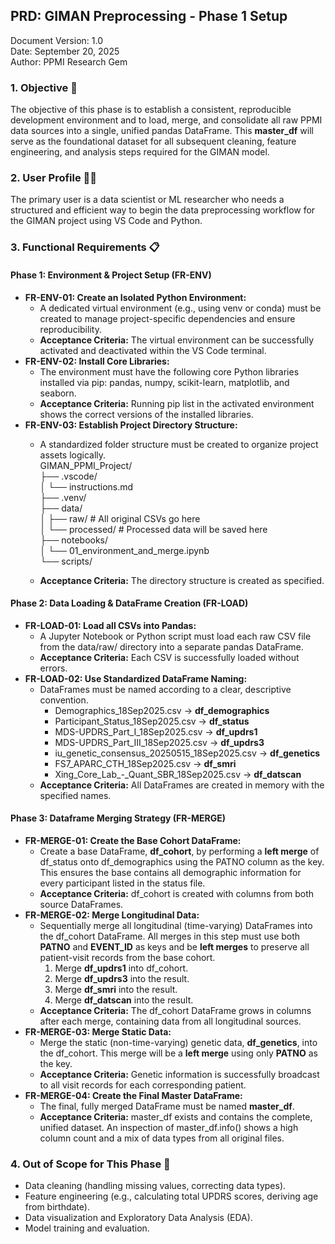 ## **PRD: GIMAN Preprocessing \- Phase 1 Setup**

Document Version: 1.0  
Date: September 20, 2025  
Author: PPMI Research Gem

### **1\. Objective 🎯**

The objective of this phase is to establish a consistent, reproducible development environment and to load, merge, and consolidate all raw PPMI data sources into a single, unified pandas DataFrame. This **master\_df** will serve as the foundational dataset for all subsequent cleaning, feature engineering, and analysis steps required for the GIMAN model.

### **2\. User Profile 🧑‍🔬**

The primary user is a data scientist or ML researcher who needs a structured and efficient way to begin the data preprocessing workflow for the GIMAN project using VS Code and Python.

### **3\. Functional Requirements 📋**

#### **Phase 1: Environment & Project Setup (FR-ENV)**

* **FR-ENV-01: Create an Isolated Python Environment:**  
  * A dedicated virtual environment (e.g., using venv or conda) must be created to manage project-specific dependencies and ensure reproducibility.  
  * **Acceptance Criteria:** The virtual environment can be successfully activated and deactivated within the VS Code terminal.  
* **FR-ENV-02: Install Core Libraries:**  
  * The environment must have the following core Python libraries installed via pip: pandas, numpy, scikit-learn, matplotlib, and seaborn.  
  * **Acceptance Criteria:** Running pip list in the activated environment shows the correct versions of the installed libraries.  
* **FR-ENV-03: Establish Project Directory Structure:**  
  * A standardized folder structure must be created to organize project assets logically.  
    GIMAN\_PPMI\_Project/  
    ├── .vscode/  
    │   └── instructions.md  
    ├── .venv/  
    ├── data/  
    │   ├── raw/         \# All original CSVs go here  
    │   └── processed/   \# Processed data will be saved here  
    ├── notebooks/  
    │   └── 01\_environment\_and\_merge.ipynb  
    └── scripts/

  * **Acceptance Criteria:** The directory structure is created as specified.

#### **Phase 2: Data Loading & DataFrame Creation (FR-LOAD)**

* **FR-LOAD-01: Load all CSVs into Pandas:**  
  * A Jupyter Notebook or Python script must load each raw CSV file from the data/raw/ directory into a separate pandas DataFrame.  
  * **Acceptance Criteria:** Each CSV is successfully loaded without errors.  
* **FR-LOAD-02: Use Standardized DataFrame Naming:**  
  * DataFrames must be named according to a clear, descriptive convention.  
    * Demographics\_18Sep2025.csv \-\> **df\_demographics**  
    * Participant\_Status\_18Sep2025.csv \-\> **df\_status**  
    * MDS-UPDRS\_Part\_I\_18Sep2025.csv \-\> **df\_updrs1**  
    * MDS-UPDRS\_Part\_III\_18Sep2025.csv \-\> **df\_updrs3**  
    * iu\_genetic\_consensus\_20250515\_18Sep2025.csv \-\> **df\_genetics**  
    * FS7\_APARC\_CTH\_18Sep2025.csv \-\> **df\_smri**  
    * Xing\_Core\_Lab\_-\_Quant\_SBR\_18Sep2025.csv \-\> **df\_datscan**  
  * **Acceptance Criteria:** All DataFrames are created in memory with the specified names.

#### **Phase 3: Dataframe Merging Strategy (FR-MERGE)**

* **FR-MERGE-01: Create the Base Cohort DataFrame:**  
  * Create a base DataFrame, **df\_cohort**, by performing a **left merge** of df\_status onto df\_demographics using the PATNO column as the key. This ensures the base contains all demographic information for every participant listed in the status file.  
  * **Acceptance Criteria:** df\_cohort is created with columns from both source DataFrames.  
* **FR-MERGE-02: Merge Longitudinal Data:**  
  * Sequentially merge all longitudinal (time-varying) DataFrames into the df\_cohort DataFrame. All merges in this step must use both **PATNO** and **EVENT\_ID** as keys and be **left merges** to preserve all patient-visit records from the base cohort.  
    1. Merge **df\_updrs1** into df\_cohort.  
    2. Merge **df\_updrs3** into the result.  
    3. Merge **df\_smri** into the result.  
    4. Merge **df\_datscan** into the result.  
  * **Acceptance Criteria:** The df\_cohort DataFrame grows in columns after each merge, containing data from all longitudinal sources.  
* **FR-MERGE-03: Merge Static Data:**  
  * Merge the static (non-time-varying) genetic data, **df\_genetics**, into the df\_cohort. This merge will be a **left merge** using only **PATNO** as the key.  
  * **Acceptance Criteria:** Genetic information is successfully broadcast to all visit records for each corresponding patient.  
* **FR-MERGE-04: Create the Final Master DataFrame:**  
  * The final, fully merged DataFrame must be named **master\_df**.  
  * **Acceptance Criteria:** master\_df exists and contains the complete, unified dataset. An inspection of master\_df.info() shows a high column count and a mix of data types from all original files.

### **4\. Out of Scope for This Phase 🚫**

* Data cleaning (handling missing values, correcting data types).  
* Feature engineering (e.g., calculating total UPDRS scores, deriving age from birthdate).  
* Data visualization and Exploratory Data Analysis (EDA).  
* Model training and evaluation.
